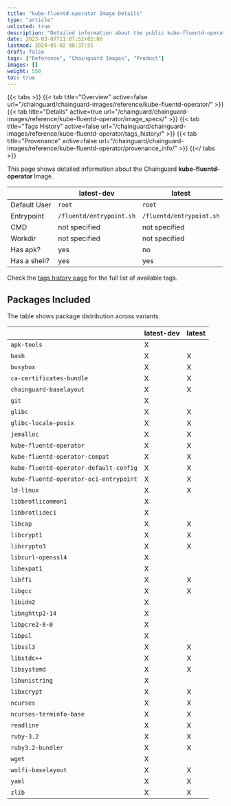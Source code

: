 ```yaml
---
title: "kube-fluentd-operator Image Details"
type: "article"
unlisted: true
description: "Detailed information about the public kube-fluentd-operator Chainguard Image."
date: 2023-03-07T11:07:52+02:00
lastmod: 2024-05-02 00:37:55
draft: false
tags: ["Reference", "Chainguard Images", "Product"]
images: []
weight: 550
toc: true
---
```


{{< tabs >}}
{{< tab title="Overview" active=false url="/chainguard/chainguard-images/reference/kube-fluentd-operator/" >}}
{{< tab title="Details" active=true url="/chainguard/chainguard-images/reference/kube-fluentd-operator/image_specs/" >}}
{{< tab title="Tags History" active=false url="/chainguard/chainguard-images/reference/kube-fluentd-operator/tags_history/" >}}
{{< tab title="Provenance" active=false url="/chainguard/chainguard-images/reference/kube-fluentd-operator/provenance_info/" >}}
{{</ tabs >}}

This page shows detailed information about the Chainguard **kube-fluentd-operator** Image.

|              | latest-dev               | latest                   |
|--------------|--------------------------|--------------------------|
| Default User | `root`                   | `root`                   |
| Entrypoint   | `/fluentd/entrypoint.sh` | `/fluentd/entrypoint.sh` |
| CMD          | not specified            | not specified            |
| Workdir      | not specified            | not specified            |
| Has apk?     | yes                      | no                       |
| Has a shell? | yes                      | yes                      |

Check the [tags history page](/chainguard/chainguard-images/reference/kube-fluentd-operator/tags_history/) for the full list of available tags.

## Packages Included
The table shows package distribution across variants.

|                                        | latest-dev | latest |
|----------------------------------------|------------|--------|
| `apk-tools`                            | X          |        |
| `bash`                                 | X          | X      |
| `busybox`                              | X          | X      |
| `ca-certificates-bundle`               | X          | X      |
| `chainguard-baselayout`                | X          | X      |
| `git`                                  | X          |        |
| `glibc`                                | X          | X      |
| `glibc-locale-posix`                   | X          | X      |
| `jemalloc`                             | X          | X      |
| `kube-fluentd-operator`                | X          | X      |
| `kube-fluentd-operator-compat`         | X          | X      |
| `kube-fluentd-operator-default-config` | X          | X      |
| `kube-fluentd-operator-oci-entrypoint` | X          | X      |
| `ld-linux`                             | X          | X      |
| `libbrotlicommon1`                     | X          |        |
| `libbrotlidec1`                        | X          |        |
| `libcap`                               | X          | X      |
| `libcrypt1`                            | X          | X      |
| `libcrypto3`                           | X          | X      |
| `libcurl-openssl4`                     | X          |        |
| `libexpat1`                            | X          |        |
| `libffi`                               | X          | X      |
| `libgcc`                               | X          | X      |
| `libidn2`                              | X          |        |
| `libnghttp2-14`                        | X          |        |
| `libpcre2-8-0`                         | X          |        |
| `libpsl`                               | X          |        |
| `libssl3`                              | X          | X      |
| `libstdc++`                            | X          | X      |
| `libsystemd`                           | X          | X      |
| `libunistring`                         | X          |        |
| `libxcrypt`                            | X          | X      |
| `ncurses`                              | X          | X      |
| `ncurses-terminfo-base`                | X          | X      |
| `readline`                             | X          | X      |
| `ruby-3.2`                             | X          | X      |
| `ruby3.2-bundler`                      | X          | X      |
| `wget`                                 | X          |        |
| `wolfi-baselayout`                     | X          | X      |
| `yaml`                                 | X          | X      |
| `zlib`                                 | X          | X      |

